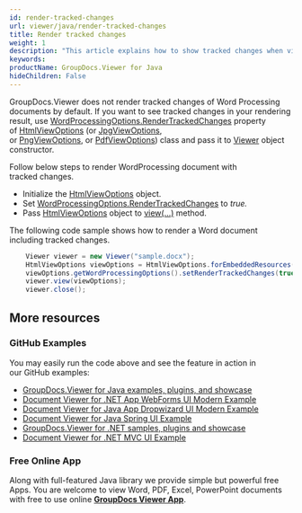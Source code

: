 ```yaml
---
id: render-tracked-changes
url: viewer/java/render-tracked-changes
title: Render tracked changes
weight: 1
description: "This article explains how to show tracked changes when viewing Word Processing Documents with GroupDocs.Viewer within your Java applications."
keywords: 
productName: GroupDocs.Viewer for Java
hideChildren: False
---
```

GroupDocs.Viewer does not render tracked changes of Word Processing documents by default. If you want to see tracked changes in your rendering result, use [WordProcessingOptions.RenderTrackedChanges](https://apireference.groupdocs.com/java/viewer/groupdocs.viewer.options/wordprocessingoptions/properties/rendertrackedchanges) property of [HtmlViewOptions](https://apireference.groupdocs.com/viewer/java/com.groupdocs.viewer.options/HtmlViewOptions) (or [JpgViewOptions](https://apireference.groupdocs.com/viewer/java/com.groupdocs.viewer.options/JpgViewOptions), or [PngViewOptions](https://apireference.groupdocs.com/viewer/java/com.groupdocs.viewer.options/PngViewOptions), or [PdfViewOptions](https://apireference.groupdocs.com/viewer/java/com.groupdocs.viewer.options/PdfViewOptions)) class and pass it to [Viewer](https://apireference.groupdocs.com/viewer/java/com.groupdocs.viewer/Viewer) object constructor.

Follow below steps to render WordProcessing document with tracked changes.

*   Initialize the [HtmlViewOptions](https://apireference.groupdocs.com/viewer/java/com.groupdocs.viewer.options/HtmlViewOptions) object.
*   Set [WordProcessingOptions.RenderTrackedChanges](https://apireference.groupdocs.com/java/viewer/groupdocs.viewer.options/wordprocessingoptions/properties/rendertrackedchanges) to *true.*
*   Pass [HtmlViewOptions](https://apireference.groupdocs.com/viewer/java/com.groupdocs.viewer.options/HtmlViewOptions) object to [view(...)](https://apireference.groupdocs.com/viewer/java/com.groupdocs.viewer/Viewer#view(com.groupdocs.viewer.options.ViewOptions)) method.

The following code sample shows how to render a Word document including tracked changes.

```java
    Viewer viewer = new Viewer("sample.docx");
    HtmlViewOptions viewOptions = HtmlViewOptions.forEmbeddedResources();
    viewOptions.getWordProcessingOptions().setRenderTrackedChanges(true);
    viewer.view(viewOptions);
    viewer.close();
```

## More resources
### GitHub Examples
You may easily run the code above and see the feature in action in our GitHub examples:
*   [GroupDocs.Viewer for Java examples, plugins, and showcase](https://github.com/groupdocs-viewer/GroupDocs.Viewer-for-Java)
*   [Document Viewer for .NET App WebForms UI Modern Example](https://github.com/groupdocs-viewer/GroupDocs.Viewer-for-Java-WebForms)    
*   [Document Viewer for Java App Dropwizard UI Modern Example](https://github.com/groupdocs-viewer/GroupDocs.Viewer-for-Java-Dropwizard)    
*   [Document Viewer for Java Spring UI Example](https://github.com/groupdocs-viewer/GroupDocs.Viewer-for-Java-Spring)
*   [GroupDocs.Viewer for .NET samples, plugins and showcase](https://github.com/groupdocs-viewer/GroupDocs.Viewer-for-.NET)
*   [Document Viewer for .NET MVC UI Example](https://github.com/groupdocs-viewer/GroupDocs.Viewer-for-Java-MVC)     

### Free Online App
Along with full-featured Java library we provide simple but powerful free Apps.
You are welcome to view Word, PDF, Excel, PowerPoint documents with free to use online **[GroupDocs Viewer App](https://products.groupdocs.app/viewer)**.